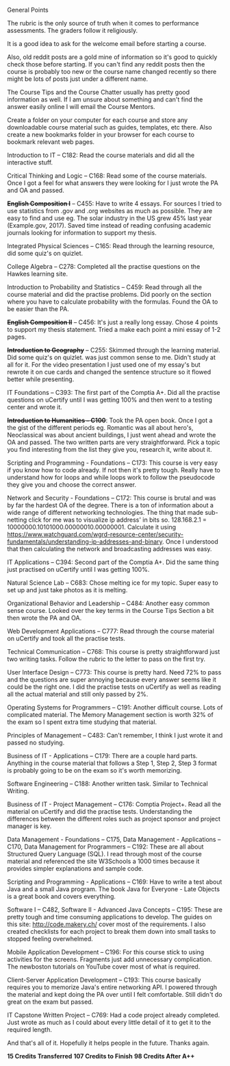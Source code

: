 General Points

The rubric is the only source of truth when it comes to performance assessments. The graders follow it religiously.

It is a good idea to ask for the welcome email before starting a course.

Also, old reddit posts are a gold mine of information so it's good to quickly check those before starting. If you can't find any reddit posts then the course is probably too new or the course name changed recently so there might be lots of posts just under a different name.

The Course Tips and the Course Chatter usually has pretty good information as well. If I am unsure about something and can't find the answer easily online I will email the Course Mentors.

Create a folder on your computer for each course and store any downloadable course material such as guides, templates, etc there. Also create a new bookmarks folder in your browser for each course to bookmark relevant web pages.

Introduction to IT – C182: Read the course materials and did all the interactive stuff.

Critical Thinking and Logic – C168: Read some of the course materials. Once I got a feel for what answers they were looking for I just wrote the PA and OA and passed.

**~~English Composition I~~** – C455: Have to write 4 essays. For sources I tried to use statistics from .gov and .org websites as much as possible. They are easy to find and use eg. The solar industry in the US grew 45% last year (Example.gov, 2017). Saved time instead of reading confusing academic journals looking for information to support my thesis.

Integrated Physical Sciences – C165: Read through the learning resource, did some quiz's on quizlet.

College Algebra – C278: Completed all the practise questions on the Hawkes learning site.

Introduction to Probability and Statistics – C459: Read through all the course material and did the practise problems. Did poorly on the section where you have to calculate probability with the formulas. Found the OA to be easier than the PA.

**~~English Composition II~~** – C456: It's just a really long essay. Chose 4 points to support my thesis statement. Tried a make each point a mini essay of 1-2 pages.

**~~Introduction to Geography~~** – C255: Skimmed through the learning material. Did some quiz's on quizlet.
was just common sense to me. Didn't study at all for it. For the video presentation I just used one of my essay's but rewrote it on cue cards and changed the sentence structure so it flowed better while presenting.

IT Foundations – C393: The first part of the Comptia A+. Did all the practise questions on uCertify until I was getting 100% and then went to a testing center and wrote it.

**~~Introduction to Humanities – C100~~**: Took the PA open book. Once I got a the gist of the different periods eg. Romantic was all about hero's, Neoclassical was about ancient buildings, I just went ahead and wrote the OA and passed. The two written parts are very straightforward. Pick a topic you find interesting from the list they give you, research it, write about it.

Scripting and Programming - Foundations – C173: This course is very easy if you know how to code already. If not then it's pretty tough. Really have to understand how for loops and while loops work to follow the pseudocode they give you and choose the correct answer.

Network and Security - Foundations – C172: This course is brutal and was by far the hardest OA of the degree. There is a ton of information about a wide range of different networking technologies. The thing that made sub-netting click for me was to visualize ip address' in bits so. 128.168.2.1 = 10000000.10101000.00000010.00000001. Calculate it using https://www.watchguard.com/wgrd-resource-center/security-fundamentals/understanding-ip-addresses-and-binary. Once I understood that then calculating the network and broadcasting addresses was easy.

IT Applications – C394: Second part of the Comptia A+. Did the same thing just practised on uCertify until I was getting 100%.

Natural Science Lab – C683: Chose melting ice for my topic. Super easy to set up and just take photos as it is melting.

Organizational Behavior and Leadership – C484: Another easy common sense course. Looked over the key terms in the Course Tips Section a bit then wrote the PA and OA.

Web Development Applications – C777: Read through the course material on uCertify and took all the practise tests.

Technical Communication – C768: This course is pretty straightforward just two writing tasks. Follow the rubric to the letter to pass on the first try.

User Interface Design – C773: This course is pretty hard. Need 72% to pass and the questions are super annoying because every answer seems like it could be the right one. I did the practise tests on uCertify as well as reading all the actual material and still only passed by 2%.

Operating Systems for Programmers – C191: Another difficult course. Lots of complicated material. The Memory Management section is worth 32% of the exam so I spent extra time studying that material.

Principles of Management – C483: Can't remember, I think I just wrote it and passed no studying.

Business of IT - Applications – C179: There are a couple hard parts. Anything in the course material that follows a Step 1, Step 2, Step 3 format is probably going to be on the exam so it's worth memorizing.

Software Engineering – C188: Another written task. Similar to Technical Writing.

Business of IT - Project Management – C176: Comptia Project+. Read all the material on uCertify and did the practise tests. Understanding the differences between the different roles such as project sponsor and project manager is key.

Data Management - Foundations – C175, Data Management - Applications – C170, Data Management for Programmers – C192: These are all about Structured Query Language (SQL). I read through most of the course material and referenced the site W3Schools a 1000 times because it provides simpler explanations and sample code.

Scripting and Programming - Applications – C169: Have to write a test about Java and a small Java program. The book Java for Everyone - Late Objects is a great book and covers everything.

Software I – C482, Software II - Advanced Java Concepts – C195: These are pretty tough and time consuming applications to develop. The guides on this site: http://code.makery.ch/ cover most of the requirements. I also created checklists for each project to break them down into small tasks to stopped feeling overwhelmed.

Mobile Application Development – C196: For this course stick to using activities for the screens. Fragments just add unnecessary complication. The newboston tutorials on YouTube cover most of what is required.

Client-Server Application Development – C193: This course basically requires you to memorize Java's entire networking API. I powered through the material and kept doing the PA over until I felt comfortable. Still didn't do great on the exam but passed.

IT Capstone Written Project – C769: Had a code project already completed. Just wrote as much as I could about every little detail of it to get it to the required length.

And that's all of it. Hopefully it helps people in the future. Thanks again.



 **15 Credits Transferred**
**107 Credits to Finish** 
 **98 Credits After A++**
